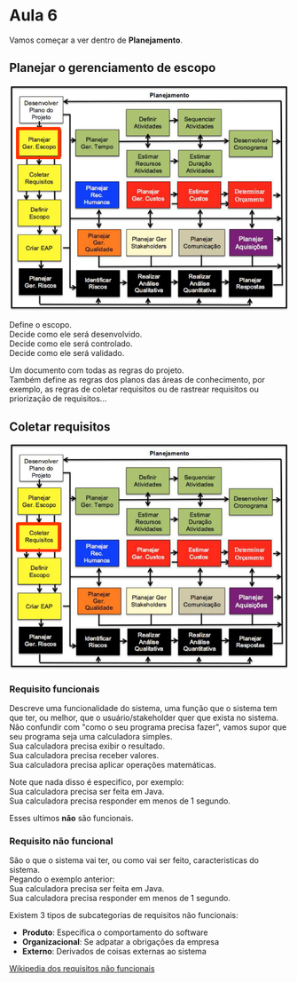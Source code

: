 # Aula 6
Vamos começar a ver dentro de **Planejamento**.  

## Planejar o gerenciamento de escopo
![Planjear Ger. Escopo](gerenciaescopo.PNG)

Define o escopo.  
Decide como ele será desenvolvido.  
Decide como ele será controlado.  
Decide como ele será validado.  

Um documento com todas as regras do projeto.  
Também define as regras dos planos das áreas de conhecimento, por exemplo, as regras de coletar requisitos ou de rastrear requisitos ou priorização de requisitos...  

## Coletar requisitos
![Coletar Requisitos](coletarrequisitos.PNG)

### Requisito funcionais  
Descreve uma funcionalidade do sistema, uma função que o sistema tem que ter, ou melhor, que o usuário/stakeholder quer que exista no sistema.  
Não confundir com "como o seu programa precisa fazer", vamos supor que seu programa seja uma calculadora simples.  
Sua calculadora precisa exibir o resultado.  
Sua calculadora precisa receber valores.  
Sua calculadora precisa aplicar operações matemáticas.  

Note que nada disso é especifico, por exemplo:  
Sua calculadora precisa ser feita em Java.  
Sua calculadora precisa responder em menos de 1 segundo.  

Esses ultimos **não** são funcionais.  

### Requisito não funcional  
São o que o sistema vai ter, ou como vai ser feito, caracteristicas do sistema.  
Pegando o exemplo anterior:  
Sua calculadora precisa ser feita em Java.  
Sua calculadora precisa responder em menos de 1 segundo.  

Existem 3 tipos de subcategorias de requisitos não funcionais:  
* **Produto**: Especifica o comportamento do software  
* **Organizacional**: Se adpatar a obrigações da empresa  
* **Externo**: Derivados de coisas externas ao sistema  

[Wikipedia dos requisitos não funcionais](https://pt.wikipedia.org/wiki/Requisito_n%C3%A3o_funcional)
